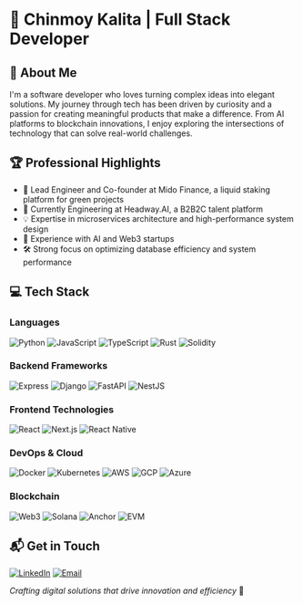 # 👋 Chinmoy Kalita | Full Stack Developer

## 🌟 About Me
I'm a software developer who loves turning complex ideas into elegant solutions. My journey through tech has been driven by curiosity and a passion for creating meaningful products that make a difference. From AI platforms to blockchain innovations, I enjoy exploring the intersections of technology that can solve real-world challenges.

## 🏆 Professional Highlights
- 🚀 Lead Engineer and Co-founder at Mido Finance, a liquid staking platform for green projects
- 🏢 Currently Engineering at Headway.AI, a B2B2C talent platform
- 💡 Expertise in microservices architecture and high-performance system design
- 🔬 Experience with AI and Web3 startups
- 🛠️ Strong focus on optimizing database efficiency and system performance

## 💻 Tech Stack

### Languages
![Python](https://img.shields.io/badge/-Python-3776AB?style=flat-square&logo=python&logoColor=white)
![JavaScript](https://img.shields.io/badge/-JavaScript-F7DF1E?style=flat-square&logo=javascript&logoColor=black)
![TypeScript](https://img.shields.io/badge/-TypeScript-3178C6?style=flat-square&logo=typescript&logoColor=white)
![Rust](https://img.shields.io/badge/-Rust-000000?style=flat-square&logo=rust&logoColor=white)
![Solidity](https://img.shields.io/badge/-Solidity-363636?style=flat-square&logo=solidity&logoColor=white)

### Backend Frameworks
![Express](https://img.shields.io/badge/-Express-000000?style=flat-square&logo=express&logoColor=white)
![Django](https://img.shields.io/badge/-Django-092E20?style=flat-square&logo=django&logoColor=white)
![FastAPI](https://img.shields.io/badge/-FastAPI-009688?style=flat-square&logo=fastapi&logoColor=white)
![NestJS](https://img.shields.io/badge/-NestJS-E0234E?style=flat-square&logo=nestjs&logoColor=white)

### Frontend Technologies
![React](https://img.shields.io/badge/-React-61DAFB?style=flat-square&logo=react&logoColor=black)
![Next.js](https://img.shields.io/badge/-Next.js-000000?style=flat-square&logo=next.js&logoColor=white)
![React Native](https://img.shields.io/badge/-React_Native-61DAFB?style=flat-square&logo=react&logoColor=black)

### DevOps & Cloud
![Docker](https://img.shields.io/badge/-Docker-2496ED?style=flat-square&logo=docker&logoColor=white)
![Kubernetes](https://img.shields.io/badge/-Kubernetes-326CE5?style=flat-square&logo=kubernetes&logoColor=white)
![AWS](https://img.shields.io/badge/-AWS-232F3E?style=flat-square&logo=amazon-aws&logoColor=white)
![GCP](https://img.shields.io/badge/-Google_Cloud-4285F4?style=flat-square&logo=google-cloud&logoColor=white)
![Azure](https://img.shields.io/badge/-Azure-0089D6?style=flat-square&logo=microsoft-azure&logoColor=white)

### Blockchain
![Web3](https://img.shields.io/badge/-Web3-F16822?style=flat-square&logo=web3.js&logoColor=white)
![Solana](https://img.shields.io/badge/-Solana-9945FF?style=flat-square&logo=solana&logoColor=white)
![Anchor](https://img.shields.io/badge/-Anchor-000000?style=flat-square&logo=anchor&logoColor=white)
![EVM](https://img.shields.io/badge/-EVM-3C3C3D?style=flat-square&logo=ethereum&logoColor=white)

## 📬 Get in Touch
[![LinkedIn](https://img.shields.io/badge/-LinkedIn-0A66C2?style=flat-square&logo=linkedin&logoColor=white)](https://www.linkedin.com/in/chinmoy-kalita/)
[![Email](https://img.shields.io/badge/-Email-D14836?style=flat-square&logo=gmail&logoColor=white)](mailto:chinmoykalita210@gmail.com)

*Crafting digital solutions that drive innovation and efficiency* 🚀
